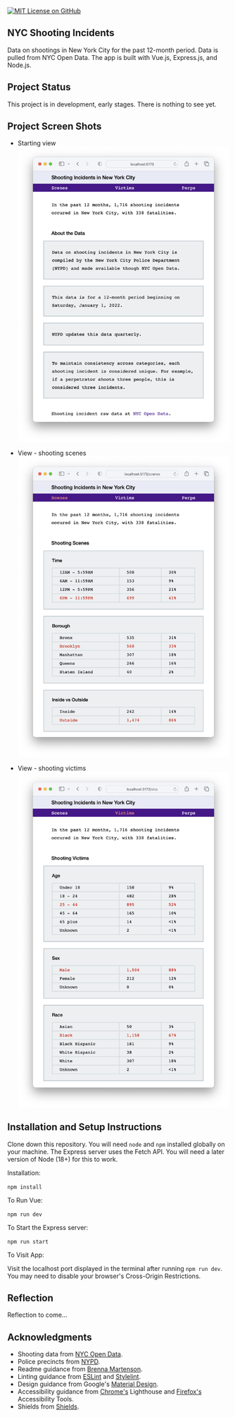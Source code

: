 [![MIT License on GitHub](https://img.shields.io/github/license/seankelliher/nyc-shooting-incidents?style=flat-square)](/LICENSE.txt)
## NYC Shooting Incidents

Data on shootings in New York City for the past 12-month period. Data is pulled from NYC Open Data. The app is built with Vue.js, Express.js, and Node.js. <!-- [View working component](https://nyc-shooting-incidents.herokuapp.com). It's on a Heroku "eco-dyno" and may take a few seconds to "wake up." -->

## Project Status

This project is in development, early stages. There is nothing to see yet.

## Project Screen Shots

* Starting view
![screen shot of project](/screenshots/nyc-shooting-incidents-screenshot1.png?s=600)

* View - shooting scenes
![screen shot of project](/screenshots/nyc-shooting-incidents-screenshot2.png?s=600)

* View - shooting victims
![screen shot of project](/screenshots/nyc-shooting-incidents-screenshot3.png?s=600)

## Installation and Setup Instructions

Clone down this repository. You will need `node` and `npm` installed globally on your machine. The Express server uses the Fetch API. You will need a later version of Node (18+) for this to work. 

Installation:

`npm install`  

To Run Vue:  

`npm run dev`  

To Start the Express server:

`npm run start`  

To Visit App:

Visit the localhost port displayed in the terminal after running `npm run dev`. You may need to disable your browser's Cross-Origin Restrictions.

## Reflection

Reflection to come...

## Acknowledgments

* Shooting data from [NYC Open Data](https://data.cityofnewyork.us/Public-Safety/NYPD-Shooting-Incident-Data-Year-To-Date-/5ucz-vwe8).
* Police precincts from [NYPD](https://www.nyc.gov/site/nypd/bureaus/patrol/precincts-landing.page).
* Readme guidance from [Brenna Martenson](https://gist.github.com/martensonbj/6bf2ec2ed55f5be723415ea73c4557c4).
* Linting guidance from [ESLint](https://eslint.org) and [Stylelint](https://stylelint.io).
* Design guidance from Google's [Material Design](https://material.io/design).
* Accessibility guidance from [Chrome's](https://www.google.com/chrome/) Lighthouse and [Firefox's](https://www.mozilla.org/en-US/firefox/new/) Accessibility Tools.
* Shields from [Shields](https://shields.io).

